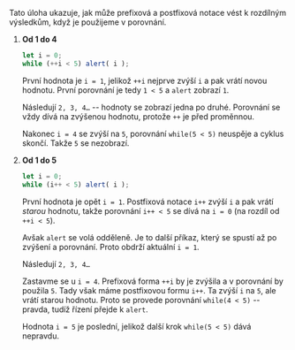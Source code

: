 Tato úloha ukazuje, jak může prefixová a postfixová notace vést k rozdílným výsledkům, když je použijeme v porovnání.

1. **Od 1 do 4**

    ```js run
    let i = 0;
    while (++i < 5) alert( i );
    ```

    První hodnota je `i = 1`, jelikož `++i` nejprve zvýší `i` a pak vrátí novou hodnotu. První porovnání je tedy `1 < 5` a `alert` zobrazí `1`.

    Následují `2, 3, 4…` -- hodnoty se zobrazí jedna po druhé. Porovnání se vždy dívá na zvýšenou hodnotu, protože `++` je před proměnnou.

    Nakonec `i = 4` se zvýší na `5`, porovnání `while(5 < 5)` neuspěje a cyklus skončí. Takže `5` se nezobrazí.
    
2. **Od 1 do 5**

    ```js run
    let i = 0;
    while (i++ < 5) alert( i );
    ```

    První hodnota je opět `i = 1`. Postfixová notace `i++` zvýší `i` a pak vrátí *starou* hodnotu, takže porovnání `i++ < 5` se dívá na `i = 0` (na rozdíl od `++i < 5`).

    Avšak `alert` se volá odděleně. Je to další příkaz, který se spustí až po zvýšení a porovnání. Proto obdrží aktuální `i = 1`.

    Následují `2, 3, 4…`

    Zastavme se u `i = 4`. Prefixová forma `++i` by je zvýšila a v porovnání by použila `5`. Tady však máme postfixovou formu `i++`. Ta zvýší `i` na `5`, ale vrátí starou hodnotu. Proto se provede porovnání `while(4 < 5)` -- pravda, tudíž řízení přejde k `alert`.

    Hodnota `i = 5` je poslední, jelikož další krok `while(5 < 5)` dává nepravdu.
